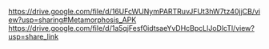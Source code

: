 https://drive.google.com/file/d/16UFcWUNymPARTRuvJFUt3hW7tz40jjCB/view?usp=sharing#Metamorphosis_APK
https://drive.google.com/file/d/1a5qjFesf0idtsaeYvDHcBpcLlJoDlcTl/view?usp=share_link
